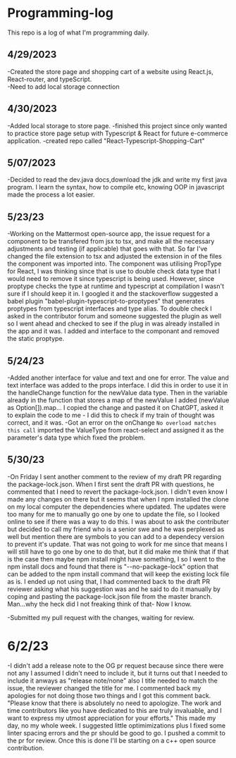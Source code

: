 # Programming-log
This repo is a log of what I'm programming daily. 

## 4/29/2023
-Created the store page and shopping cart of a website using React.js, React-router, and typeScript.  
-Need to add local storage connection 
## 4/30/2023
-Added local storage to store page. 
-finished this project since only wanted to practice store page setup with Typescript & React for future e-commerce application.
-created repo called "React-Typescript-Shopping-Cart"

## 5/07/2023
 -Decided to read the dev.java docs,download the jdk and write my first java program. I learn the syntax, how to compile etc, knowing OOP in javascript made the process a lot easier. 

## 5/23/23
 -Working on the Mattermost open-source app, the issue request for a component to be transfered from jsx to tsx, and make all the necessary adjustments and testing (if applicable) that goes with that.  So far I've changed the file extension to tsx and adjusted the extension in of the files the component was imported into.  The component was utilising PropType for React, I was thinking since that is use to double check data type that I would need to remove it since typescript is being used.  However, since proptype checks the type at runtime and typescript at compilation I wasn't sure if I should keep it in.  I googled it and the stackoverflow suggested a babel plugin "babel-plugin-typescript-to-proptypes" that generates proptypes from typescript interfaces and type alias.  To double check I asked in the contributor forum and someone suggested the plugin as well so I went ahead and checked to see if the plug in was already installed in the app and it was.  I added and interface to the componant and removed the static proptype. 
 
 ## 5/24/23
 -Added another interface for value and text  and one for error.  The value and text interface was added to the props interface.  I did this in order to use it in the handleChange function for the newValue data type. Then in the variable already in the function that stores a map of the newValue I added (newValue as Option[]).map...  I copied the change and pasted it on ChatGPT, asked it to explain the code to me - I did this to check if my train of thought was correct, and it was. 
 -Got an error on the onChange ```No overload matches this call``` imported the ValueType from react-select and assigned it as the parameter's data type which fixed the problem. 
 
 ## 5/30/23
 -On Friday I sent another comment to the review of my draft PR regarding the package-lock.json.  When I first sent the draft PR with questions, he commented that I need to revert the package-lock.json.  I didn't even know I made any changes on there but it seems that when I npm installed the clone on my local computer the dependencies where updated.  The updates were too many for me to manually go one by one to update the file, so I looked online to see if there was a way to do this.  I was about to ask the contributer but decided to call my friend who is a senior swe and he was perplexed as well but mention there are symbols to you can add to a dependecy version to prevent it's update.  That was not going to work for me since that means I will still have to go one by one to do that, but it did make me think that if that is the case then maybe npm install might have something, I so I went to the npm install docs and found that there is "--no-package-lock" option that can be added to the npm install command that will keep the existing lock file as is.  I ended up not using that, I had commented back to the draft PR reviewer asking what his suggestion was and he said to do it manually by coping and pasting the package-lock.json file from the master branch. Man...why the heck did I not freaking think of that- Now I know. 
 
 
 -Submitted my pull request with the changes, waiting for review. 
 
 # 6/2/23
-I didn't add a release note to the OG pr request because since there were not any I assumed I didn't need to include it, but it turns out that I needed to include it anways as "release note/none"  also I title needed to match the issue, the reviewer changed the title for me.  I commented back my apologies for not doing those two things and I got this comment back. "Please know that there is absolutely no need to apologize. The work and time contributors like you have dedicated to this are truly invaluable, and I want to express my utmost appreciation for your efforts."  This made my day, no my whole week.  I suggested little optimimizations plus I fixed some linter spacing errors and the pr should be good to go.  I pushed a commit to the pr for review. Once this is done I'll be starting on a c++ open source contribution. 
 
 

